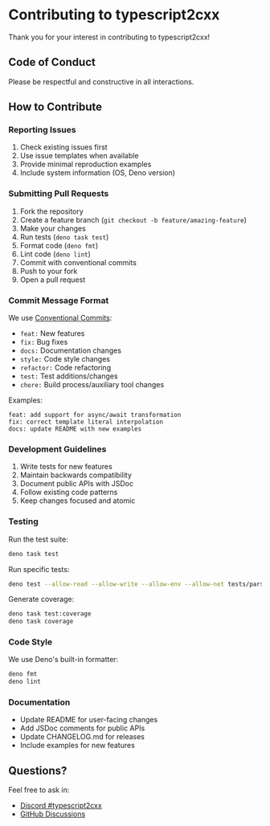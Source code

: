 # Contributing to typescript2cxx

Thank you for your interest in contributing to typescript2cxx!

## Code of Conduct

Please be respectful and constructive in all interactions.

## How to Contribute

### Reporting Issues

1. Check existing issues first
2. Use issue templates when available
3. Provide minimal reproduction examples
4. Include system information (OS, Deno version)

### Submitting Pull Requests

1. Fork the repository
2. Create a feature branch (`git checkout -b feature/amazing-feature`)
3. Make your changes
4. Run tests (`deno task test`)
5. Format code (`deno fmt`)
6. Lint code (`deno lint`)
7. Commit with conventional commits
8. Push to your fork
9. Open a pull request

### Commit Message Format

We use [Conventional Commits](https://www.conventionalcommits.org/):

- `feat:` New features
- `fix:` Bug fixes
- `docs:` Documentation changes
- `style:` Code style changes
- `refactor:` Code refactoring
- `test:` Test additions/changes
- `chore:` Build process/auxiliary tool changes

Examples:

```
feat: add support for async/await transformation
fix: correct template literal interpolation
docs: update README with new examples
```

### Development Guidelines

1. Write tests for new features
2. Maintain backwards compatibility
3. Document public APIs with JSDoc
4. Follow existing code patterns
5. Keep changes focused and atomic

### Testing

Run the test suite:

```bash
deno task test
```

Run specific tests:

```bash
deno test --allow-read --allow-write --allow-env --allow-net tests/parser.test.ts
```

Generate coverage:

```bash
deno task test:coverage
deno task coverage
```

### Code Style

We use Deno's built-in formatter:

```bash
deno fmt
deno lint
```

### Documentation

- Update README for user-facing changes
- Add JSDoc comments for public APIs
- Update CHANGELOG.md for releases
- Include examples for new features

## Questions?

Feel free to ask in:

- [Discord #typescript2cxx](https://discord.gg/Q44pPMvGEd)
- [GitHub Discussions](https://github.com/wowemulation-dev/typescript2cxx/discussions)
